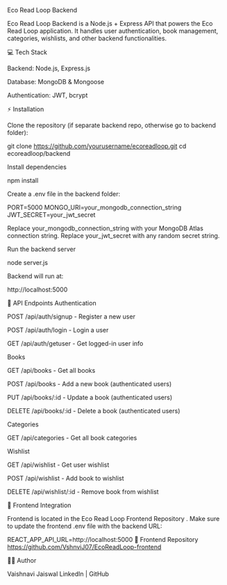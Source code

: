 Eco Read Loop Backend

Eco Read Loop Backend is a Node.js + Express API that powers the Eco Read Loop application. It handles user authentication, book management, categories, wishlists, and other backend functionalities.

💻 Tech Stack

Backend: Node.js, Express.js

Database: MongoDB & Mongoose

Authentication: JWT, bcrypt

⚡ Installation

Clone the repository (if separate backend repo, otherwise go to backend folder):

git clone https://github.com/yourusername/ecoreadloop.git
cd ecoreadloop/backend


Install dependencies

npm install


Create a .env file in the backend folder:

PORT=5000
MONGO_URI=your_mongodb_connection_string
JWT_SECRET=your_jwt_secret


Replace your_mongodb_connection_string with your MongoDB Atlas connection string.
Replace your_jwt_secret with any random secret string.

Run the backend server

node server.js


Backend will run at:

http://localhost:5000

📂 API Endpoints
Authentication

POST /api/auth/signup - Register a new user

POST /api/auth/login - Login a user

GET /api/auth/getuser - Get logged-in user info

Books

GET /api/books - Get all books

POST /api/books - Add a new book (authenticated users)

PUT /api/books/:id - Update a book (authenticated users)

DELETE /api/books/:id - Delete a book (authenticated users)

Categories

GET /api/categories - Get all book categories

Wishlist

GET /api/wishlist - Get user wishlist

POST /api/wishlist - Add book to wishlist

DELETE /api/wishlist/:id - Remove book from wishlist

🔗 Frontend Integration

Frontend is located in the Eco Read Loop Frontend Repository
.
Make sure to update the frontend .env file with the backend URL:

REACT_APP_API_URL=http://localhost:5000
🔗 Frontend Repository https://github.com/VshnviJ07/EcoReadLoop-frontend

👩‍💻 Author

Vaishnavi Jaiswal
LinkedIn
 | GitHub
